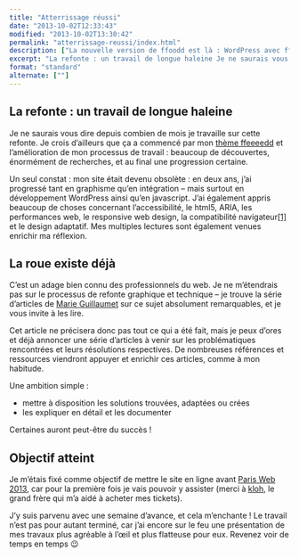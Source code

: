 ```yaml
---
title: "Atterrissage réussi"
date: "2013-10-02T12:33:43"
modified: "2013-10-02T13:30:42"
permalink: "atterrissage-reussi/index.html"
description: ["La nouvelle version de ffoodd est là : WordPress avec ffeeeedd. Du bon CSS et du bon PHP, avec un nouveau webdesign rien que pour vos mirettes !"]
excerpt: "La refonte : un travail de longue haleine Je ne saurais vous dire depuis combien de mois je travaille sur cette refonte. Je crois d’ailleurs que ça a commencé par mon thème ffeeeedd et l’amélioration de mon processus de travail : beaucoup de découvertes, énormément de recherches, et au final une progression certaine. Un seul constat \[…\] [Lire la suite de « Atterrissage réussi » →](https://www.ffoodd.fr/atterrissage-reussi/)"
format: "standard"
alternate: [""]
---
```

## La refonte : un travail de longue haleine

Je ne saurais vous dire depuis combien de mois je travaille sur cette refonte. Je crois d’ailleurs que ça a commencé par mon [thème ffeeeedd](https://github.com/ffoodd/ffeeeedd)&nbsp;et l’amélioration de mon processus de travail : beaucoup de découvertes, énormément de recherches, et au final une progression certaine.

Un seul constat : mon site était devenu obsolète : en deux ans, j’ai progressé tant en graphisme qu’en intégration – mais surtout en développement WordPress ainsi qu’en javascript. J’ai également appris beaucoup de choses concernant l’accessibilité, le html5, ARIA, les performances web, le responsive web design, la compatibilité navigateur[\[1\]](https://www.ffoodd.fr/atterrissage-reussi/#note-1 "À ce sujet : j'ai enfin abandonné le support d'IE7, et ce afin d'utiliser le plein potentiel des mises en page tabulaires en CSS 2.1.") et le design adaptatif. Mes multiples lectures sont également venues enrichir ma réflexion.

## La roue existe déjà

C’est un adage bien connu des professionnels du web. Je ne m’étendrais pas sur le processus de refonte graphique et technique – je trouve la série d’articles de [Marie Guillaumet](http://marieguillaumet.com/)&nbsp;sur ce sujet absolument remarquables, et je vous invite à les lire.

Cet article ne précisera donc pas tout ce qui a été fait, mais je peux d’ores et déjà annoncer une série d’articles à venir sur les problématiques rencontrées et leurs résolutions respectives. De nombreuses références et ressources viendront appuyer et enrichir ces articles, comme à mon habitude.

Une ambition simple :

* mettre à disposition les solutions trouvées, adaptées ou crées
* les expliquer en détail et les documenter

Certaines auront peut-être du succès !

## Objectif atteint

Je m’étais fixé comme objectif de mettre le site en ligne avant [Paris Web 2013](http://www.paris-web.fr/), car pour la première fois je vais pouvoir y assister (merci à [kloh](http://www.kloh.ch "Le site de Luc Poupard"), le grand frère qui m’a aidé à acheter mes tickets).

J’y suis parvenu avec une semaine d’avance, et cela m’enchante ! Le travail n’est pas pour autant terminé, car j’ai encore sur le feu une présentation de mes travaux plus agréable à l’œil et plus flatteuse pour eux. Revenez voir de temps en temps 😉